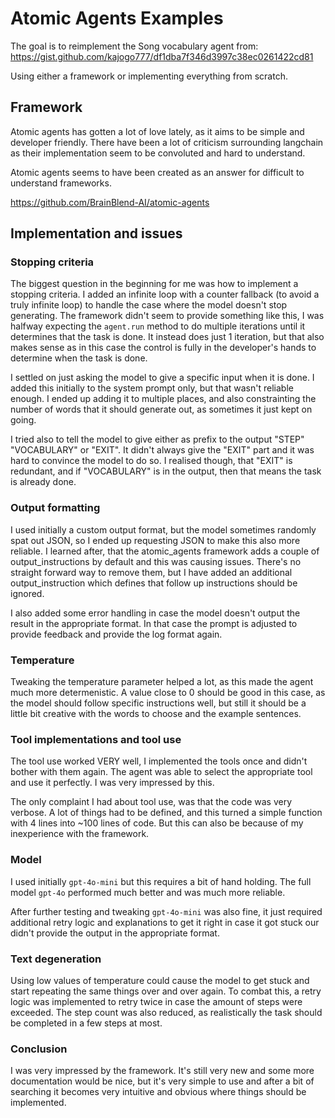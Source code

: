 # Atomic Agents Examples

The goal is to reimplement the Song vocabulary agent from: https://gist.github.com/kajogo777/df1dba7f346d3997c38ec0261422cd81

Using either a framework or implementing everything from scratch.

## Framework

Atomic agents has gotten a lot of love lately, as it aims to be simple and developer friendly.
There have been a lot of criticism surrounding langchain as their implementation seem to be convoluted and hard to understand.

Atomic agents seems to have been created as an answer for difficult to understand frameworks.

https://github.com/BrainBlend-AI/atomic-agents

## Implementation and issues

### Stopping criteria

The biggest question in the beginning for me was how to implement a stopping criteria.
I added an infinite loop with a counter fallback (to avoid a truly infinite loop) to handle the case where the model doesn't stop generating.
The framework didn't seem to provide something like this, I was halfway expecting the `agent.run` method to do multiple iterations until it determines that the task is done.
It instead does just 1 iteration, but that also makes sense as in this case the control is fully in the developer's hands to determine when the task is done.

I settled on just asking the model to give a specific input when it is done. I added this initially to the system prompt only, but that wasn't reliable enough.
I ended up adding it to multiple places, and also constrainting the number of words that it should generate out, as sometimes it just kept on going.


I tried also to tell the model to give either as prefix to the output "STEP" "VOCABULARY" or "EXIT". It didn't always give the "EXIT" part and it was hard to convince the model to do so. I realised though, that "EXIT" is redundant, and if "VOCABULARY" is in the output, then that means the task is already done.

### Output formatting

I used initially a custom output format, but the model sometimes randomly spat out JSON, so I ended up requesting JSON to make this also more reliable.
I learned after, that the atomic_agents framework adds a couple of output_instructions by default and this was causing issues. There's no straight forward way to remove them, but I have added an additional output_instruction which defines that follow up instructions should be ignored. 

I also added some error handling in case the model doesn't output the result in the appropriate format. In that case the prompt is adjusted to provide feedback and provide the log format again.

### Temperature

Tweaking the temperature parameter helped a lot, as this made the agent much more determenistic. A value close to 0 should be good in this case, as the model should follow specific instructions well, but still it should be a little bit creative with the words to choose and the example sentences.

### Tool implementations and tool use

The tool use worked VERY well, I implemented the tools once and didn't bother with them again. The agent was able to select the appropriate tool and use it perfectly.
I was very impressed by this.

The only complaint I had about tool use, was that the code was very verbose. A lot of things had to be defined, and this turned a simple function with 4 lines into ~100 lines of code.
But this can also be because of my inexperience with the framework.

### Model

I used initially `gpt-4o-mini` but this requires a bit of hand holding.
The full model `gpt-4o` performed much better and was much more reliable.

After further testing and tweaking `gpt-4o-mini` was also fine, it just required additional retry logic and explanations to get it right in case it got stuck our didn't provide the output in the appropriate format.

### Text degeneration

Using low values of temperature could cause the model to get stuck and start repeating the same things over and over again.
To combat this, a retry logic was implemented to retry twice in case the amount of steps were exceeded.
The step count was also reduced, as realistically the task should be completed in a few steps at most.

### Conclusion

I was very impressed by the framework. It's still very new and some more documentation would be nice, but it's very simple to use and after a bit of searching it becomes very intuitive and obvious where things should be implemented.
